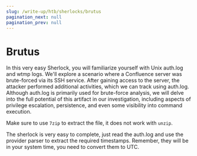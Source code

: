 ```yaml
---
slug: /write-up/htb/sherlocks/brutus
pagination_next: null
pagination_prev: null
---
```

# Brutus

In this very easy Sherlock, you will familiarize yourself with Unix auth.log and wtmp logs. We'll explore a scenario where a Confluence server was brute-forced via its SSH service. After gaining access to the server, the attacker performed additional activities, which we can track using auth.log. Although auth.log is primarily used for brute-force analysis, we will delve into the full potential of this artifact in our investigation, including aspects of privilege escalation, persistence, and even some visibility into command execution.

Make sure to use `7zip` to extract the file, it does not work with `unzip`.

The sherlock is very easy to complete, just read the auth.log and use the provider parser to extract the required timestamps. Remember, they will be in your system time, you need to convert them to UTC.